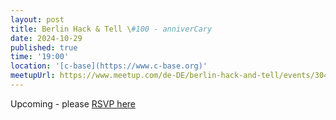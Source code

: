 ```yaml
---
layout: post
title: Berlin Hack & Tell \#100 - anniverCary
date: 2024-10-29
published: true
time: '19:00'
location: '[c-base](https://www.c-base.org)'
meetupUrl: https://www.meetup.com/de-DE/berlin-hack-and-tell/events/304180456
---
```


Upcoming - please [RSVP here](https://www.meetup.com/de-DE/berlin-hack-and-tell/events/304180456)

